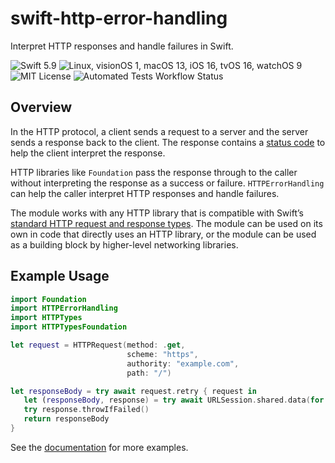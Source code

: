 # swift-http-error-handling

Interpret HTTP responses and handle failures in Swift.

![Swift 5.9](https://img.shields.io/badge/swift-v5.9-%23F05138)
![Linux, visionOS 1, macOS 13, iOS 16, tvOS 16, watchOS 9](https://img.shields.io/badge/platform-Linux%20%7C%20visionOS%201%20%7C%20macOS%2013%20%7C%20iOS%2016%20%7C%20tvOS%2016%20%7C%20watchOS%209-blue)
![MIT License](https://img.shields.io/github/license/fumoboy007/swift-http-error-handling)
![Automated Tests Workflow Status](https://img.shields.io/github/actions/workflow/status/fumoboy007/swift-http-error-handling/tests.yml?event=push&label=tests)

## Overview

In the HTTP protocol, a client sends a request to a server and the server sends a response back to the client. The response contains a [status code](https://httpwg.org/specs/rfc9110.html#overview.of.status.codes) to help the client interpret the response.

HTTP libraries like `Foundation` pass the response through to the caller without interpreting the response as a success or failure. `HTTPErrorHandling` can help the caller interpret HTTP responses and handle failures.

The module works with any HTTP library that is compatible with Swift’s [standard HTTP request and response types](https://github.com/apple/swift-http-types). The module can be used on its own in code that directly uses an HTTP library, or the module can be used as a building block by higher-level networking libraries.

## Example Usage

```swift
import Foundation
import HTTPErrorHandling
import HTTPTypes
import HTTPTypesFoundation

let request = HTTPRequest(method: .get,
                          scheme: "https",
                          authority: "example.com",
                          path: "/")

let responseBody = try await request.retry { request in
   let (responseBody, response) = try await URLSession.shared.data(for: request)
   try response.throwIfFailed()
   return responseBody
}
```

See the [documentation](https://fumoboy007.github.io/swift-http-error-handling/documentation/httperrorhandling/) for more examples.
